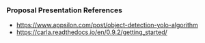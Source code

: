 ### Proposal Presentation References

* https://www.appsilon.com/post/object-detection-yolo-algorithm
* https://carla.readthedocs.io/en/0.9.2/getting_started/
